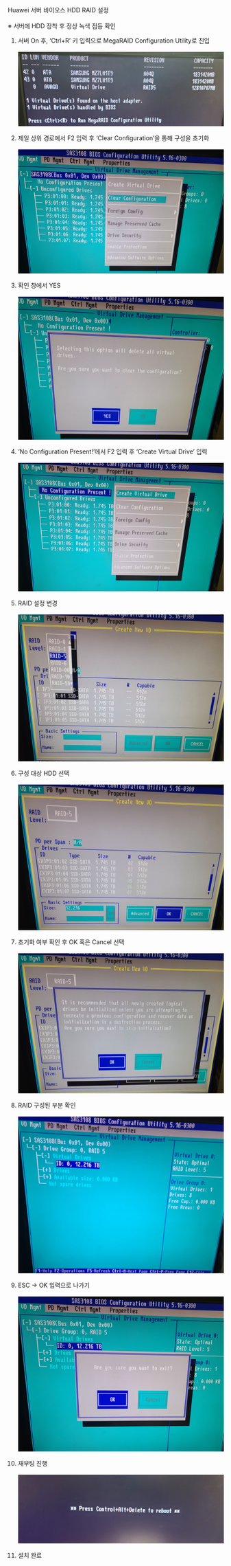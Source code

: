 Huawei 서버 바이오스 HDD RAID 설정<br> <br>
※ 서버에 HDD 장착 후 정상 녹색 점등 확인

1. 서버 On 후, ‘Ctrl+R’ 키 입력으로 MegaRAID Configuration Utility로 진입<br> <br>
![h1](https://github.com/QubitSecurity/documentation/blob/main/Physical_Server/RAID_Config/images/h1.png)

2. 제일 상위 경로에서 F2 입력 후 ‘Clear Configuration’을 통해 구성을 초기화<br> <br>
![h2](https://github.com/QubitSecurity/documentation/blob/main/Physical_Server/RAID_Config/images/h2.png)

3. 확인 창에서 YES<br> <br>
![h3](https://github.com/QubitSecurity/documentation/blob/main/Physical_Server/RAID_Config/images/h3.png)

4. ‘No Configuration Present!’에서 F2 입력 후 ‘Create Virtual Drive’ 입력<br> <br>
![h4](https://github.com/QubitSecurity/documentation/blob/main/Physical_Server/RAID_Config/images/h4.png)

5. RAID 설정 변경<br> <br>
![h5](https://github.com/QubitSecurity/documentation/blob/main/Physical_Server/RAID_Config/images/h5.png)

6. 구성 대상 HDD 선택 <br> <br>
![h6](https://github.com/QubitSecurity/documentation/blob/main/Physical_Server/RAID_Config/images/h6.png)

7. 초기화 여부 확인 후 OK 혹은 Cancel 선택<br> <br>
![h7](https://github.com/QubitSecurity/documentation/blob/main/Physical_Server/RAID_Config/images/h7.png)

8. RAID 구성된 부분 확인<br> <br>
![h8](https://github.com/QubitSecurity/documentation/blob/main/Physical_Server/RAID_Config/images/h8.png)

9. ESC -> OK 입력으로 나가기<br> <br>
![h9](https://github.com/QubitSecurity/documentation/blob/main/Physical_Server/RAID_Config/images/h9.png)

10. 재부팅 진행<br> <br>
![h10](https://github.com/QubitSecurity/documentation/blob/main/Physical_Server/RAID_Config/images/h10.png)

11. 설치 완료
